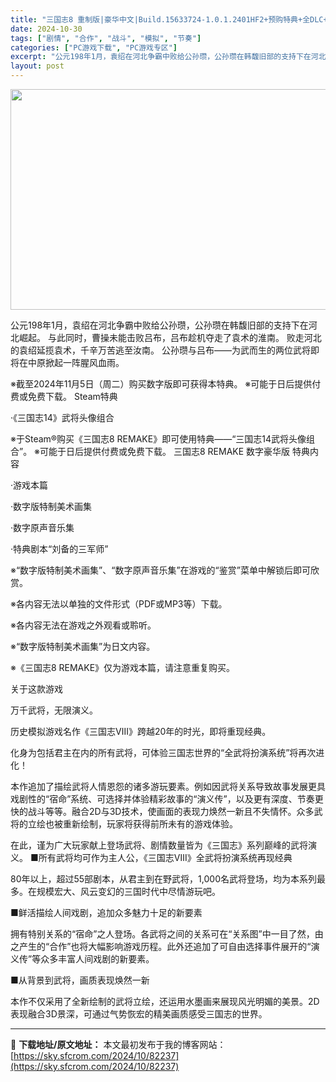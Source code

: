 ```yaml
---
title: "三国志8 重制版|豪华中文|Build.15633724-1.0.1.2401HF2+预购特典+全DLC+季票|解压即撸|"
date: 2024-10-30
tags: ["剧情", "合作", "战斗", "模拟", "节奏"]
categories: ["PC游戏下载", "PC游戏专区"]
excerpt: "公元198年1月，袁绍在河北争霸中败给公孙瓒，公孙瓒在韩馥旧部的支持下在河北崛起。 与此同时，曹操未能击败吕布，吕布趁机夺走了袁术的淮南。 败走河北的袁绍延揽袁术，千辛万苦逃至汝南。 公孙瓒与吕布——为武而生的两位武将即将在中原掀起一阵腥风血雨。 ※截至2024年11月5日（周二）购买数字版即可获得&hellip;"
layout: post
---
```


<img class="aligncenter size-full wp-image-82225" src="https://sky.sfcrom.com/wp-content/uploads/2024/10/2024103012330760.webp" alt="" width="616" height="353" />

公元198年1月，袁绍在河北争霸中败给公孙瓒，公孙瓒在韩馥旧部的支持下在河北崛起。
与此同时，曹操未能击败吕布，吕布趁机夺走了袁术的淮南。
败走河北的袁绍延揽袁术，千辛万苦逃至汝南。
公孙瓒与吕布——为武而生的两位武将即将在中原掀起一阵腥风血雨。

※截至2024年11月5日（周二）购买数字版即可获得本特典。
※可能于日后提供付费或免费下载。
Steam特典

·《三国志14》武将头像组合

※于Steam®购买《三国志8 REMAKE》即可使用特典——“三国志14武将头像组合”。
※可能于日后提供付费或免费下载。
三国志8 REMAKE 数字豪华版 特典内容

·游戏本篇

·数字版特制美术画集

·数字原声音乐集

·特典剧本“刘备的三军师”

※“数字版特制美术画集”、“数字原声音乐集”在游戏的“鉴赏”菜单中解锁后即可欣赏。

※各内容无法以单独的文件形式（PDF或MP3等）下载。

※各内容无法在游戏之外观看或聆听。

※“数字版特制美术画集”为日文内容。

※《三国志8 REMAKE》仅为游戏本篇，请注意重复购买。

关于这款游戏

万千武将，无限演义。

历史模拟游戏名作《三国志Ⅷ》跨越20年的时光，即将重现经典。

化身为包括君主在内的所有武将，可体验三国志世界的“全武将扮演系统”将再次进化！

本作追加了描绘武将人情恩怨的诸多游玩要素。例如因武将关系导致故事发展更具戏剧性的“宿命”系统、可选择并体验精彩故事的“演义传”，以及更有深度、节奏更快的战斗等等。融合2D与3D技术，使画面的表现力焕然一新且不失情怀。众多武将的立绘也被重新绘制，玩家将获得前所未有的游戏体验。

在此，谨为广大玩家献上登场武将、剧情数量皆为《三国志》系列巅峰的武将演义。
■所有武将均可作为主人公，《三国志Ⅷ》全武将扮演系统再现经典

80年以上，超过55部剧本，从君主到在野武将，1,000名武将登场，均为本系列最多。在规模宏大、风云变幻的三国时代中尽情游玩吧。

■鲜活描绘人间戏剧，追加众多魅力十足的新要素

拥有特别关系的“宿命”之人登场。各武将之间的关系可在“关系图”中一目了然，由之产生的“合作”也将大幅影响游戏历程。此外还追加了可自由选择事件展开的“演义传”等众多丰富人间戏剧的新要素。

■从背景到武将，画质表现焕然一新

本作不仅采用了全新绘制的武将立绘，还运用水墨画来展现风光明媚的美景。2D表现融合3D景深，可通过气势恢宏的精美画质感受三国志的世界。

---
📖 **下载地址/原文地址：** 本文最初发布于我的博客网站：[https://sky.sfcrom.com/2024/10/82237](https://sky.sfcrom.com/2024/10/82237)
